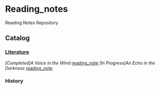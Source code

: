 # Reading_notes
Reading Notes Repository 
## Catalog

### [Literature](./Literature)

*[Completed]A Voice in the Wind* [reading_note](./Literature/A_voice_in_the_wind.md) 
*[In Progress]An Echo in the Darkness* [reading_note](./Literature/An_echo_in_the_Darkness.md)

### History
